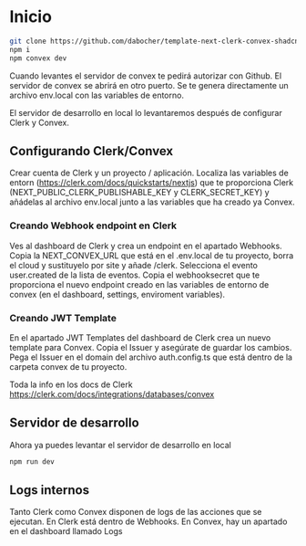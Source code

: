 # Inicio

```bash
git clone https://github.com/dabocher/template-next-clerk-convex-shadcn.git .
npm i
npm convex dev

```

Cuando levantes el servidor de convex te pedirá autorizar con Github. El servidor de convex se abrirá en otro puerto. Se te genera directamente un archivo env.local con las variables de entorno.

El servidor de desarrollo en local lo levantaremos después de configurar Clerk y Convex.

## Configurando Clerk/Convex

Crear cuenta de Clerk y un proyecto / aplicación. Localiza las variables de entorn (https://clerk.com/docs/quickstarts/nextjs) que te proporciona Clerk (NEXT_PUBLIC_CLERK_PUBLISHABLE_KEY y CLERK_SECRET_KEY) y añádelas al archivo env.local junto a las variables que ha creado ya Convex.

### Creando Webhook endpoint en Clerk

Ves al dashboard de Clerk y crea un endpoint en el apartado Webhooks. Copia la NEXT_CONVEX_URL que está en el .env.local de tu proyecto, borra el cloud y sustituyelo por site y añade /clerk. Selecciona el evento user.created de la lista de eventos. Copia el webhooksecret que te proporciona el nuevo endpoint creado en las variables de entorno de convex (en el dashboard, settings, enviroment variables).

### Creando JWT Template

En el apartado JWT Templates del dashboard de Clerk crea un nuevo template para Convex. Copia el Issuer y asegúrate de guardar los cambios. Pega el Issuer en el domain del archivo auth.config.ts que está dentro de la carpeta convex de tu proyecto.

Toda la info en los docs de Clerk https://clerk.com/docs/integrations/databases/convex

## Servidor de desarrollo

Ahora ya puedes levantar el servidor de desarrollo en local

```bash
npm run dev

```

## Logs internos

Tanto Clerk como Convex disponen de logs de las acciones que se ejecutan. En Clerk está dentro de Webhooks. En Convex, hay un apartado en el dashboard llamado Logs

